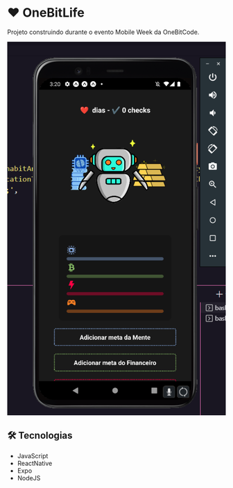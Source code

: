 # ❤ OneBitLife

Projeto construindo durante o evento Mobile Week da OneBitCode.

![preview](./.github/preview.png)

## 🛠 Tecnologias

- JavaScript
- ReactNative
- Expo
- NodeJS